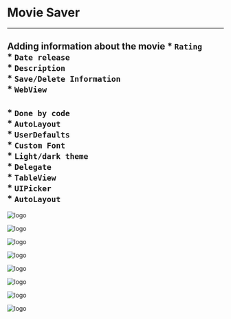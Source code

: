 #  Movie Saver
---
**Adding information about the movie**
\*  `Rating`\
\*  `Date release`\
\*  `Description`\
\*  `Save/Delete Information`\
\*  `WebView`
---
\*  `Done by code`\
\*  `AutoLayout`\
\*  `UserDefaults`\
\*  `Custom Font`\
\*  `Light/dark theme`\
\*  `Delegate`\
\*  `TableView`\
\*  `UIPicker`\
\*  `AutoLayout`
---
 ![logo](https://i.yapx.ru/Q9GNn.png)
 
 ![logo](https://i.yapx.ru/Q9GNq.png)
 
 ![logo](https://i.yapx.ru/Q9GNu.png)
 
 ![logo](https://i.yapx.ru/Q9GNy.png)
 
 ![logo](https://i.yapx.ru/Q9GNz.png)
 
 ![logo](https://i.yapx.ru/Q9GN0.png)
 
 ![logo](https://i.yapx.ru/Q9GN1.png)
 
 ![logo](https://i.yapx.ru/Q9GN4.png)
